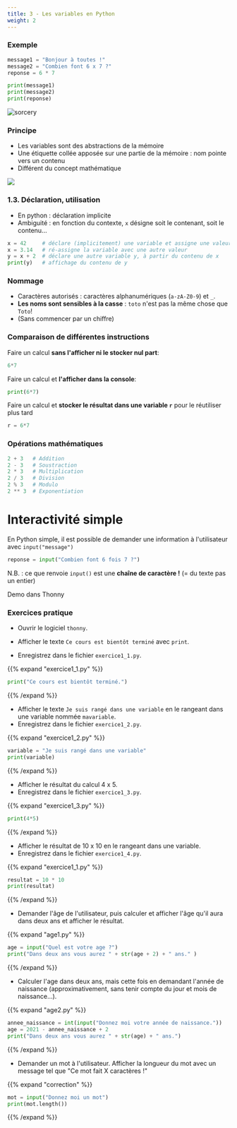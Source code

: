 ```yaml
---
title: 3 - Les variables en Python 
weight: 2
---
```


### Exemple

```python
message1 = "Bonjour à toutes !"
message2 = "Combien font 6 x 7 ?"
reponse = 6 * 7

print(message1)
print(message2)
print(reponse)
```


![sorcery](../../../../images/python/sorcery.jpg)

### Principe

- Les variables sont des abstractions de la mémoire
- Une étiquette collée apposée sur une partie de la mémoire : nom pointe vers un contenu
- Différent du concept mathématique

![](../../../../images/python/memory2.png)



### 1.3. Déclaration, utilisation

- En python : déclaration implicite
- Ambiguité : en fonction du contexte, `x` désigne soit le contenant, soit le contenu...

```python
x = 42     # déclare (implicitement) une variable et assigne une valeur
x = 3.14   # ré-assigne la variable avec une autre valeur
y = x + 2  # déclare une autre variable y, à partir du contenu de x
print(y)   # affichage du contenu de y
```

### Nommage

- Caractères autorisés : caractères alphanumériques (`a-zA-Z0-9`) et `_`.
- **Les noms sont sensibles à la casse** : `toto` n'est pas la même chose que `Toto`!
- (Sans commencer par un chiffre)

### Comparaison de différentes instructions

Faire un calcul **sans l'afficher ni le stocker nul part**:

```python
6*7
```

Faire un calcul et **l'afficher dans la console**:

```python
print(6*7)
```

Faire un calcul et **stocker le résultat dans une variable `r`** pour le réutiliser plus tard

```python
r = 6*7
```



### Opérations mathématiques

```python
2 + 3   # Addition
2 - 3   # Soustraction
2 * 3   # Multiplication
2 / 3   # Division
2 % 3   # Modulo
2 ** 3  # Exponentiation
```


# Interactivité simple

En Python simple, il est possible de demander une information à l'utilisateur
avec `input("message")`

```python
reponse = input("Combien font 6 fois 7 ?")
```

N.B. : ce que renvoie `input()` est une **chaîne de caractère !** (= du texte pas un entier)

Demo dans Thonny

### Exercices pratique

- Ouvrir le logiciel `thonny`.

- Afficher le texte `Ce cours est bientôt terminé` avec `print`.
- Enregistrez dans le fichier `exercice1_1.py`.

{{% expand "exercice1_1.py" %}}

```python
print("Ce cours est bientôt terminé.")
```

{{% /expand %}}

- Afficher le texte `Je suis rangé dans une variable` en le rangeant dans une variable nommée `mavariable`.
- Enregistrez dans le fichier `exercice1_2.py`.

{{% expand "exercice1_2.py" %}}

```python
variable = "Je suis rangé dans une variable"
print(variable)
```

{{% /expand %}}

- Afficher le résultat du calcul 4 x 5.
- Enregistrez dans le fichier `exercice1_3.py`.

{{% expand "exercice1_3.py" %}}

```python
print(4*5)
```

{{% /expand %}}

- Afficher le résultat de 10 x 10 en le rangeant dans une variable.
- Enregistrez dans le fichier `exercice1_4.py`.

{{% expand "exercice1_1.py" %}}

```python
resultat = 10 * 10
print(resultat)
```

{{% /expand %}}

- Demander l'âge de l'utilisateur, puis calculer et afficher l'âge qu'il aura dans deux ans et afficher le résultat.

{{% expand "age1.py" %}}

```python
age = input("Quel est votre age ?")
print("Dans deux ans vous aurez " + str(age + 2) + " ans." )
```

{{% /expand %}}

- Calculer l'age dans deux ans, mais cette fois en demandant l'année de naissance (approximativement, sans tenir compte du jour et mois de naissance...).

{{% expand "age2.py" %}}

```python
annee_naissance = int(input("Donnez moi votre année de naissance."))
age = 2021 - annee_naissance + 2
print("Dans deux ans vous aurez " + str(age) + " ans.")
```

{{% /expand %}}

- Demander un mot à l'utilisateur. Afficher la longueur du mot avec un message tel que "Ce mot fait X caractères !"

{{% expand "correction" %}}

```python
mot = input("Donnez moi un mot")
print(mot.length())
```

{{% /expand %}}
